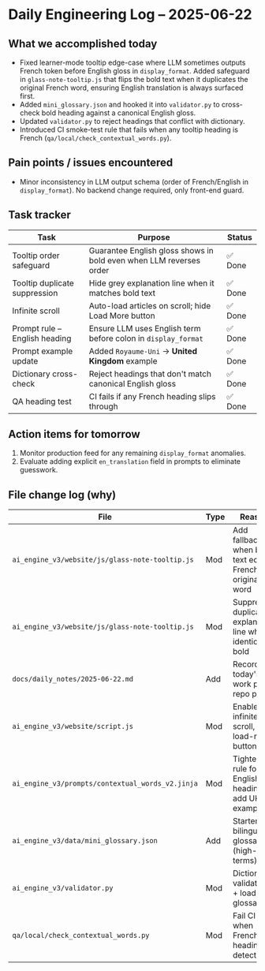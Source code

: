 # Daily Engineering Log – 2025-06-22

## What we accomplished today

* Fixed learner-mode tooltip edge-case where LLM sometimes outputs French token before English gloss in `display_format`.  Added safeguard in `glass-note-tooltip.js` that flips the bold text when it duplicates the original French word, ensuring English translation is always surfaced first.
* Added `mini_glossary.json` and hooked it into `validator.py` to cross-check bold heading against a canonical English gloss.
* Updated `validator.py` to reject headings that conflict with dictionary.
* Introduced CI smoke-test rule that fails when any tooltip heading is French (`qa/local/check_contextual_words.py`).

## Pain points / issues encountered

* Minor inconsistency in LLM output schema (order of French/English in `display_format`).  No backend change required, only front-end guard.

## Task tracker

| Task | Purpose | Status |
|------|---------|--------|
| Tooltip order safeguard | Guarantee English gloss shows in bold even when LLM reverses order | ✅ Done |
| Tooltip duplicate suppression | Hide grey explanation line when it matches bold text | ✅ Done |
| Infinite scroll | Auto-load articles on scroll; hide Load More button | ✅ Done |
| Prompt rule – English heading | Ensure LLM uses English term before colon in `display_format` | ✅ Done |
| Prompt example update | Added `Royaume-Uni` → **United Kingdom** example | ✅ Done |
| Dictionary cross-check | Reject headings that don't match canonical English gloss | ✅ Done |
| QA heading test | CI fails if any French heading slips through | ✅ Done |

## Action items for tomorrow

1. Monitor production feed for any remaining `display_format` anomalies.
2. Evaluate adding explicit `en_translation` field in prompts to eliminate guesswork.

## File change log (why)

| File | Type | Reason |
|------|------|--------|
| `ai_engine_v3/website/js/glass-note-tooltip.js` | Mod | Add fallback when bold text equals French original word |
| `ai_engine_v3/website/js/glass-note-tooltip.js` | Mod | Suppress duplicate explanation line when identical to bold |
| `docs/daily_notes/2025-06-22.md` | Add | Record today's work per repo policy |
| `ai_engine_v3/website/script.js` | Mod | Enable infinite scroll, hide load-more button |
| `ai_engine_v3/prompts/contextual_words_v2.jinja` | Mod | Tighten rule for English heading; add UK example |
| `ai_engine_v3/data/mini_glossary.json` | Add | Starter bilingual glossary (high-freq terms) |
| `ai_engine_v3/validator.py` | Mod | Dictionary validation + load glossary |
| `qa/local/check_contextual_words.py` | Mod | Fail CI when French heading detected | 